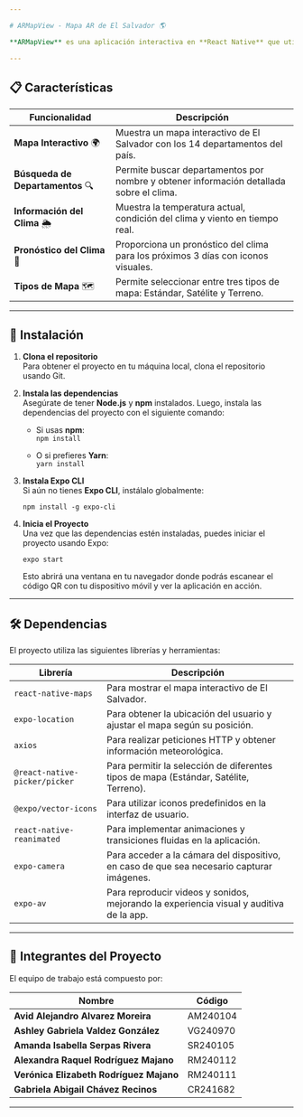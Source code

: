 ```yaml
---

# ARMapView - Mapa AR de El Salvador 🌎

**ARMapView** es una aplicación interactiva en **React Native** que utiliza **Realidad Aumentada (AR)** para mostrar un mapa interactivo de El Salvador. Con esta aplicación, podrás explorar los departamentos del país, obtener el clima actual y el pronóstico de los próximos 3 días, ¡todo en tiempo real! 🏞️

---
```


## 📋 Características

| **Funcionalidad**                | **Descripción**                                                                                      |
|----------------------------------|------------------------------------------------------------------------------------------------------|
| **Mapa Interactivo** 🌍          | Muestra un mapa interactivo de El Salvador con los 14 departamentos del país.                        |
| **Búsqueda de Departamentos** 🔍 | Permite buscar departamentos por nombre y obtener información detallada sobre el clima.              |
| **Información del Clima** 🌦️    | Muestra la temperatura actual, condición del clima y viento en tiempo real.                          |
| **Pronóstico del Clima** 📅     | Proporciona un pronóstico del clima para los próximos 3 días con iconos visuales.                    |
| **Tipos de Mapa** 🗺️           | Permite seleccionar entre tres tipos de mapa: Estándar, Satélite y Terreno.                         |

---

## 🚀 Instalación

1. **Clona el repositorio**  
   Para obtener el proyecto en tu máquina local, clona el repositorio usando Git.

2. **Instala las dependencias**  
   Asegúrate de tener **Node.js** y **npm** instalados. Luego, instala las dependencias del proyecto con el siguiente comando:

   - Si usas **npm**:  
     `npm install`

   - O si prefieres **Yarn**:  
     `yarn install`

3. **Instala Expo CLI**  
   Si aún no tienes **Expo CLI**, instálalo globalmente:

   `npm install -g expo-cli`

4. **Inicia el Proyecto**  
   Una vez que las dependencias estén instaladas, puedes iniciar el proyecto usando Expo:

   `expo start`

   Esto abrirá una ventana en tu navegador donde podrás escanear el código QR con tu dispositivo móvil y ver la aplicación en acción.

---

## 🛠️ Dependencias

El proyecto utiliza las siguientes librerías y herramientas:

| **Librería**                    | **Descripción**                                                                                     |
|----------------------------------|-----------------------------------------------------------------------------------------------------|
| `react-native-maps`              | Para mostrar el mapa interactivo de El Salvador.                                                     |
| `expo-location`                  | Para obtener la ubicación del usuario y ajustar el mapa según su posición.                          |
| `axios`                          | Para realizar peticiones HTTP y obtener información meteorológica.                                  |
| `@react-native-picker/picker`    | Para permitir la selección de diferentes tipos de mapa (Estándar, Satélite, Terreno).                |
| `@expo/vector-icons`             | Para utilizar iconos predefinidos en la interfaz de usuario.                                        |
| `react-native-reanimated`        | Para implementar animaciones y transiciones fluidas en la aplicación.                               |
| `expo-camera`                    | Para acceder a la cámara del dispositivo, en caso de que sea necesario capturar imágenes.           |
| `expo-av`                        | Para reproducir videos y sonidos, mejorando la experiencia visual y auditiva de la app.             |

---

## 👥 Integrantes del Proyecto

El equipo de trabajo está compuesto por:

| **Nombre**                           | **Código**   |
|--------------------------------------|--------------|
| **Avid Alejandro Alvarez Moreira**   | AM240104     |
| **Ashley Gabriela Valdez González**  | VG240970     |
| **Amanda Isabella Serpas Rivera**    | SR240105     |
| **Alexandra Raquel Rodríguez Majano**| RM240112     |
| **Verónica Elizabeth Rodríguez Majano**| RM240111   |
| **Gabriela Abigail Chávez Recinos**  | CR241682     |

---

